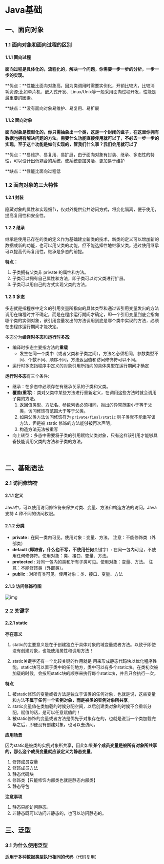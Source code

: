 # Java基础

## 一、面向对象

### 1.1 面向对象和面向过程的区别

#### 1.1.1 面向过程

**面向过程是具体化的，流程化的，解决一个问题，你需要一步一步的分析，一步一步的实现。**

**优点：**性能比面向对象高，因为类调用时需要实例化，开销比较大，比较消耗资源;比如单片机、嵌入式开发、Linux/Unix等一般采用面向过程开发，性能是最重要的因素。

**缺点：**没有面向对象易维护、易复用、易扩展

#### 1.1.2 面向对象

**面向对象是模型化的，你只需抽象出一个类，这是一个封闭的盒子，在这里你拥有数据也拥有解决问题的方法。需要什么功能直接使用就可以了，不必去一步一步的实现，至于这个功能是如何实现的，管我们什么事？我们会用就可以了**

**优点：**易维护、易复用、易扩展，由于面向对象有封装、继承、多态性的特性，可以设计出低耦合的系统，使系统更加灵活、更加易于维护

**缺点：**性能比面向过程低

### 1.2 面向对象的三大特性	

#### 1.2.1 封装

​	隐藏对象的属性和实现细节，仅对外提供公共访问方式，将变化隔离，便于使用，提高复用性和安全性。

#### 1.2.2 继承

​	继承是使用已存在的类的定义作为基础建立新类的技术，新类的定义可以增加新的数据或新的功能，也可以用父类的功能，但不能选择性地继承父类。通过使用继承可以提高代码复用性。继承是多态的前提。

**特点：**

1. 子类拥有父类非 private 的属性和方法。
2. 子类可以拥有自己属性和方法，即子类可以对父类进行扩展。
3. 子类可以用自己的方式实现父类的方法。

#### 1.2.3 多态

多态就是指程序中定义的引用变量所指向的具体类型和通过该引用变量发出的方法调用在编程时并不确定，而是在程序运行期间才确定，即一个引用变量到底会指向哪个类的实例对象，该引用变量发出的方法调用到底是哪个类中实现的方法，必须在由程序运行期间才能决定。

多态分为**编译时多态**和**运行时多态**:

- 编译时多态主要指方法的**重载**
  - 发生在同一个类中（或者父类和子类之间），方法名必须相同，参数类型不同、个数不同、顺序不同，方法返回值和访问修饰符可以不同。
- 运行时多态指程序中定义的对象引用所指向的具体类型在运行期间才确定

**运行时多态**有三个条件:

- 继承：在多态中必须存在有继承关系的子类和父类。
- **覆盖(重写)**：类对父类中某些方法进行重新定义，在调用这些方法时就会调用子类的方法。
  1. 返回值类型、方法名、参数列表必须相同，抛出的异常范围小于等于父类，访问修饰符范围大于等于父类。
  2. 如果父类方法访问修饰符为 `private/final/static` 则子类就不能重写该方法，但是被 static 修饰的方法能够被再次声明。
  3. 构造方法无法被重写
- 向上转型：多态中需要将子类的引用赋给父类对象，只有这样该引用才能够具备技能调用父类的方法和子类的方法。

​	

## 二、基础语法

### 2.1 访问修饰符

#### 2.1.1 定义

Java中，可以使用访问修饰符来保护对类、变量、方法和构造方法的访问。Java 支持 4 种不同的访问权限。

#### 2.1.2 分类

- **private** : 在同一类内可见。使用对象：变量、方法。 注意：不能修饰类（外部类）
- **default (即缺省，什么也不写，不使用任何**关键字）: 在同一包内可见，不使用任何修饰符。使用对象：类、接口、变量、方法。
- **protected** : 对同一包内的类和所有子类可见。使用对象：变量、方法。 注意：不能修饰类（外部类）。
- **public** : 对所有类可见。使用对象：类、接口、变量、方法

#### 2.1.3 访问修饰符图

![img](https://gitee.com/jiao_qianjin/zhishiku/raw/master/img/20211118205823.png)

### 2.2 关键字

#### 2.2.1 static

**存在意义**

1. static的主要意义是在于创建独立于具体对象的域变量或者方法。以致于即使没有创建对象，也能使用属性和调用方法！

2. static关键字还有一个比较关键的作用就是 用来形成静态代码块以优化程序性能。static块可以置于类中的任何地方，类中可以有多个static块。在类初次被加载的时候，会按照static块的顺序来执行每个static块，并且只会执行一次。

**特点**

1. 被static修饰的变量或者方法是独立于该类的任何对象，也就是说，这些变量和方法**不属于任何一个实例对象，而是被类的实例对象所共享**。
2. static变量值在类加载的时候分配空间，以后创建类对象的时候不会重新分配。赋值的话，是可以任意赋值的！
3. 被static修饰的变量或者方法是优先于对象存在的，也就是说当一个类加载完毕之后，即便没有创建对象，也可以去访问。

**应用场景**

因为static是被类的实例对象所共享，因此如果**某个成员变量是被所有对象所共享的，那么这个成员变量就应该定义为静态变量**。

1. 修饰成员变量 
2. 修饰成员方法 
3. 静态代码块 
4. 修饰类【只能修饰内部类也就是静态内部类】
5. 静态导包

**注意事项**

1. 静态只能访问静态。 
2. 非静态既可以访问非静态的，也可以访问静态的。

## 三、泛型

### 3.1 为什么使用泛型

**适用于多种数据类型执行相同的代码**（代码复用）